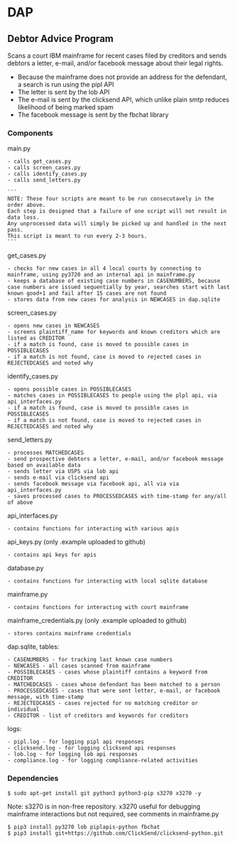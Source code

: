 # DAP

## Debtor Advice Program

Scans a court IBM mainframe for recent cases filed by creditors and sends debtors a letter, e-mail, and/or facebook message about their legal rights.

- Because the mainframe does not provide an address for the defendant, a search is run using the pipl API
- The letter is sent by the lob API
- The e-mail is sent by the clicksend API, which unlike plain smtp reduces likelihood of being marked spam
- The facebook message is sent by the fbchat library

### Components

main.py

    - calls get_cases.py
    - calls screen_cases.py
    - calls identify_cases.py
    - calls send_letters.py

    ```
    NOTE: These four scripts are meant to be run consecutavely in the order above.
    Each step is designed that a failure of one script will not result in data loss.
    Any unprocessed data will simply be picked up and handled in the next pass.
    This script is meant to run every 2-3 hours.
    ```

get_cases.py

    - checks for new cases in all 4 local courts by connecting to mainframe, using py3720 and an internal api in mainframe.py
    - keeps a database of existing case numbers in CASENUMBERS, because case numbers are issued sequentially by year, searches start with last known good+1 and fail after 15 cases are not found
    - stores data from new cases for analysis in NEWCASES in dap.sqlite

screen_cases.py

    - opens new cases in NEWCASES
    - screens plaintiff_name for keywords and known creditors which are listed as CREDITOR
    - if a match is found, case is moved to possible cases in POSSIBLECASES
    - if a match is not found, case is moved to rejected cases in REJECTEDCASES and noted why

identify_cases.py

    - opens possible cases in POSSIBLECASES
    - matches cases in POSSIBLECASES to people using the plpl api, via api_interfaces.py
    - if a match is found, case is moved to possible cases in POSSIBLECASES
    - if a match is not found, case is moved to rejected cases in REJECTEDCASES and noted why

send_letters.py

    - processes MATCHEDCASES
    - send prospective debtors a letter, e-mail, and/or facebook message based on available data
    - sends letter via USPS via lob api
    - sends e-mail via clicksend api
    - sends facebook message via facebook api, all via via api_interfaces.py
    - saves processed cases to PROCESSEDCASES with time-stamp for any/all of above

api_interfaces.py

    - contains functions for interacting with various apis

api_keys.py (only .example uploaded to github)

    - contains api keys for apis

database.py

    - contains functions for interacting with local sqlite database

mainframe.py

    - contains functions for interacting with court mainframe

mainframe_credentials.py (only .example uploaded to github)

    - stores contains mainframe credentials

dap.sqlite, tables:

    - CASENUMBERS - for tracking last known case numbers
    - NEWCASES - all cases scanned from mainframe
    - POSSIBLECASES - cases whose plaintiff contains a keyword from CREDITOR
    - MATCHEDCASES - cases whose defendant has been matched to a person
    - PROCESSEDCASES - cases that were sent letter, e-mail, or facebook message, with time-stamp
    - REJECTEDCASES - cases rejected for no matching creditor or individual
    - CREDITOR - list of creditors and keywords for creditors

logs:

    - pipl.log - for logging pipl api responses
    - clicksend.log - for logging clicksend api responses
    - lob.log - for logging lob api responses
    - compliance.log - for logging compliance-related activities

### Dependencies

`$ sudo apt-get install git python3 python3-pip s3270 x3270 -y`

Note: s3270 is in non-free repository.  x3270 useful for debugging mainframe interactions but not required, see comments in mainframe.py

```
$ pip3 install py3270 lob piplapis-python fbchat
$ pip3 install git+https://github.com/ClickSend/clicksend-python.git
```

